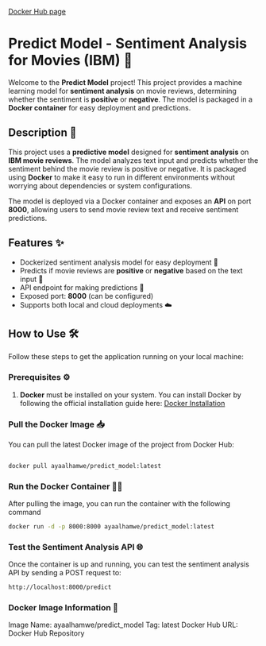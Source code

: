 [Docker Hub page](https://hub.docker.com/r/ayaalhamwe/predict_model)

# Predict Model - Sentiment Analysis for Movies (IBM) 🚀

Welcome to the **Predict Model** project! This project provides a machine learning model for **sentiment analysis** on movie reviews, determining whether the sentiment is **positive** or **negative**. The model is packaged in a **Docker container** for easy deployment and predictions.

## Description 📖

This project uses a **predictive model** designed for **sentiment analysis** on **IBM movie reviews**. The model analyzes text input and predicts whether the sentiment behind the movie review is positive or negative. It is packaged using **Docker** to make it easy to run in different environments without worrying about dependencies or system configurations.

The model is deployed via a Docker container and exposes an **API** on port **8000**, allowing users to send movie review text and receive sentiment predictions.

## Features ✨

- Dockerized sentiment analysis model for easy deployment 🚢
- Predicts if movie reviews are **positive** or **negative** based on the text input 🎥
- API endpoint for making predictions 📡
- Exposed port: **8000** (can be configured)
- Supports both local and cloud deployments ☁️

## How to Use 🛠️

Follow these steps to get the application running on your local machine:

### Prerequisites ⚙️

1. **Docker** must be installed on your system. You can install Docker by following the official installation guide here: [Docker Installation](https://docs.docker.com/get-docker/)

### Pull the Docker Image 📥

You can pull the latest Docker image of the project from Docker Hub:

```bash

docker pull ayaalhamwe/predict_model:latest
```
### Run the Docker Container 🏃‍♂️

After pulling the image, you can run the container with the following command

```bash
docker run -d -p 8000:8000 ayaalhamwe/predict_model:latest
```
### Test the Sentiment Analysis API 🌐
Once the container is up and running, you can test the sentiment analysis API by sending a POST request to:

```bash
http://localhost:8000/predict
```
### Docker Image Information 🐳

Image Name: ayaalhamwe/predict_model
Tag: latest
Docker Hub URL: Docker Hub Repository
